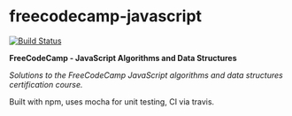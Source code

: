 # freecodecamp-javascript

[![Build Status](https://travis-ci.org/alexvinall/freecodecamp-javascript.svg?branch=master)](https://travis-ci.org/alexvinall/freecodecamp-javascript)

**FreeCodeCamp - JavaScript Algorithms and Data Structures**

*Solutions to the FreeCodeCamp JavaScript algorithms and data structures certification course.*

Built with npm, uses mocha for unit testing, CI via travis.